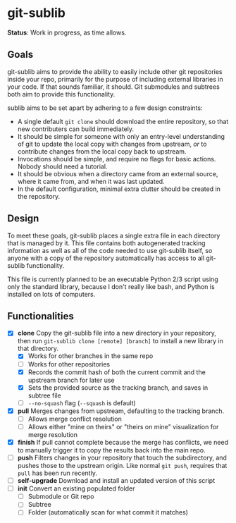 # git-sublib

**Status**:
Work in progress, as time allows.

## Goals
git-sublib aims to provide the ability to easily include other git repositories inside your repo, 
primarily for the purpose of including external libraries in your code. If that sounds familiar, it
should. Git submodules and subtrees both aim to provide this functionality.

sublib aims to be set apart by adhering to a few design constraints:
- A single default `git clone` should download the entire repository, so that new 
contributers can build immediately.
- It should be simple for someone with only an entry-level understanding of git to update the local copy with changes from upstream, _or_ to contribute changes from the local copy back to upstream.
- Invocations should be simple, and require no flags for basic actions. Nobody should need a tutorial.
- It should be obvious when a directory came from an external source, where it came from, and when it was last updated.
- In the default configuration, minimal extra clutter should be created in the repository.

## Design
To meet these goals, git-sublib places a single extra file in each directory that is managed by it. This file contains both autogenerated tracking information as well as all of the code needed to use git-sublib itself, so anyone with a copy of the repository automatically has access to all git-sublib functionality. 

This file is currently planned to be an executable Python 2/3 script using only the standard library, because I don't really like bash, and Python is installed on lots of computers.

## Functionalities
- [x] **clone** Copy the git-sublib file into a new directory in your repository, then run `git-sublib clone [remote] [branch]` to install a new library in that directory. 
	- [x] Works for other branches in the same repo
	- [ ] Works for other repositories
	- [x] Records the commit hash of both the current commit and the upstream branch for later use
	- [x] Sets the provided source as the tracking branch, and saves in subtree file
	- [ ] `--no-squash` flag (`--squash` is default)
- [x] **pull** Merges changes from upstream, defaulting to the tracking branch.
	- [ ] Allows merge conflict resolution
	- [ ] Allows either "mine on theirs" or "theirs on mine" visualization for merge resolution
- [x] **finish** If pull cannot complete because the merge has conflicts, we need to manually trigger it to copy the results back into the main repo.
- [ ] **push** Filters changes in your repository that touch the subdirectory, and pushes those to the upstream origin. Like normal `git push`, requires that `pull` has been run recently.
- [ ] **self-upgrade** Download and install an updated version of this script
- [ ] **init** Convert an existing populated folder
	- [ ] Submodule or Git repo
	- [ ] Subtree
	- [ ] Folder (automatically scan for what commit it matches)